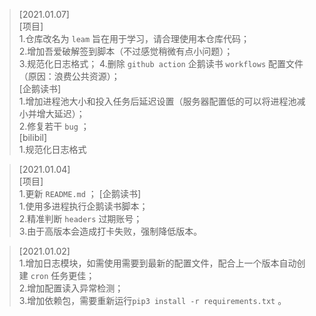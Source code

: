 >[2021.01.07]  
[项目]  
1.仓库改名为 `leam` 旨在用于学习，请合理使用本仓库代码；  
2.增加吾爱破解签到脚本（不过感觉稍微有点小问题）；    
3.规范化日志格式； 
4.删除 `github action` 企鹅读书 `workflows` 配置文件（原因：浪费公共资源）；   
[企鹅读书]  
1.增加进程池大小和投入任务后延迟设置（服务器配置低的可以将进程池减小并增大延迟）；  
2.修复若干 `bug` ；  
[bilibil]  
1.规范化日志格式  

>[2021.01.04]  
[项目]   
1.更新 `README.md` ；
[企鹅读书]  
1.使用多进程执行企鹅读书脚本；  
2.精准判断 `headers` 过期账号；  
3.由于高版本会造成打卡失败，强制降低版本。    

>[2021.01.02]  
1.增加日志模块，如需使用需要到最新的配置文件，配合上一个版本自动创建 `cron` 任务更佳；  
2.增加配置读入异常检测；  
3.增加依赖包，需要重新运行`pip3 install -r requirements.txt` 。  